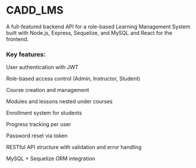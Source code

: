 # CADD_LMS
A full-featured backend API for a role-based Learning Management System built with Node.js, Express, Sequelize, and MySQL and React for the frontend.
### Key features:
User authentication with JWT

Role-based access control (Admin, Instructor, Student)

Course creation and management

Modules and lessons nested under courses

Enrollment system for students

Progress tracking per user

Password reset via token

RESTful API structure with validation and error handling

MySQL + Sequelize ORM integration

